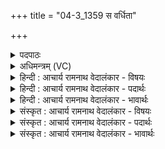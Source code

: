 +++
title = "04-3_1359 स वर्धिता"

+++
<details><summary>पदपाठः</summary>

सः꣢। व꣣र्धिता꣢। व꣡र्ध꣢꣯नः। पू꣣य꣡मा꣢नः। सो꣡मः꣢꣯। मी꣣ढ्वा꣢न्। अ꣣भि꣢। नः꣣। ज्यो꣡ति꣢꣯षा। आ꣣वीत्। य꣡त्र꣢꣯। नः꣢। पू꣡र्वे꣢꣯। पि꣣त꣡रः꣢। प꣣दज्ञाः꣢। प꣣द। ज्ञाः꣢। स्व꣣र्वि꣡दः꣢। स्वः꣣। वि꣡दः꣢꣯। अ꣣भि꣢। गाः। अ꣡द्रि꣢꣯म्। अ। द्रि꣣म्। इष्ण꣢न्। १३५९।
</details>

<details><summary>अधिमन्त्रम् (VC)</summary>

- पवमानः सोमः
- पराशरः शाक्त्यः
- त्रिष्टुप्
- धैवतः
</details>

<details><summary>हिन्दी : आचार्य रामनाथ वेदालंकार - विषयः</summary>

अगले मन्त्र में उपासक अपनी कामना प्रकट कर रहा है।
</details>

<details><summary>हिन्दी : आचार्य रामनाथ वेदालंकार - पदार्थः</summary>

पदार्थान्वय -  (वर्धिता) बढ़ानेवाला, (वर्धनः) स्वयं बढ़ा हुआ अर्थात् महिमा को प्राप्त, (पूयमानः) उपासकों से प्राप्त किया जाता हुआ, (मीढ़्वान्) सुख सींचनेवाला, (सोमः) जगत् का रचयिता परमेश्वर (ज्योतिषा) ज्योति के द्वारा (नः) हमारी (अभि आवीत्) रक्षा करे, (यत्र) जिसके आश्रय में विद्यमान (पदज्ञाः) मोक्षपद के ज्ञाता, (नः) हमारे (पूर्वे पितरः) श्रेष्ठ पितृजन (गाः अभि) दिव्य प्रकाश की किरणों को प्राप्त करने के लिए (अद्रिम्) पर्वत के समान रुकावट डालनेवाले तमोजाल को (इष्णन्) दूर कर देते हैं,तथा (स्वर्विदः) मोक्ष के आनन्द को प्राप्त करनेवाले हो जाते हैं ॥३॥
</details>

<details><summary>हिन्दी : आचार्य रामनाथ वेदालंकार - भावार्थः</summary>

भावार्थ -  ज्योतिर्मय परमात्मा की उपासना से मनुष्य भी ज्योतिष्मान् होकर मोक्ष पा लेते हैं ॥३॥
</details>

<details><summary>संस्कृत : आचार्य रामनाथ वेदालंकार - विषयः</summary>

अथोपासकः स्वकामनां प्रकटयति।
</details>

<details><summary>संस्कृत : आचार्य रामनाथ वेदालंकार - पदार्थः</summary>

पदार्थान्वय -  (वर्धिता) वर्धयिता (वर्धनः) स्वयं वृद्धः प्राप्तमहिमः इत्यर्थः, (पूयमानः) उपासकैः गम्यमानः।[पवते गतिकर्मा। निघं०२।१४।], (मीढ्वान्) सुखसेक्ता।[मिह सेचने,लिटः क्वसुः।] (सोमः) जगत्स्रष्टा परमेश्वरः (ज्योतिषा) तेजसा (नः) अस्मान् (अभि आवीत्२) अभिरक्षतु। (यत्र) यस्याश्रये विद्यमानाः (पदज्ञाः) मोक्षमार्गस्य ज्ञातारः (नः) अस्माकम् (पूर्वे पितरः) श्रेष्ठाः पितृजनाः (गाः अभि) दिव्यप्रकाशरश्मीन् प्राप्तुम् (अद्रिम्) पर्वतवत् प्रतिबन्धकं तमोजालम् (इष्णन्) ऐष्णन् अपनयन्ति।[इष आभीक्ष्ण्ये क्र्यादिः,वर्तमाने लङ्।] (स्वर्विदः) प्राप्तमोक्षानन्दाश्च जायन्ते ॥३॥
</details>

<details><summary>संस्कृत : आचार्य रामनाथ वेदालंकार - भावार्थः</summary>

भावार्थ -  ज्योतिर्मयस्य परमात्मन उपासनया मनुष्या अपि ज्योतिष्मन्तो भूत्वा मोक्षं लभन्ते ॥३॥
</details>
